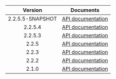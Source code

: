 | Version | Documents |
|:---:|---|
| 2.2.5.5-SNAPSHOT | [API documentation](2.2.5.5-SNAPSHOT) |
| 2.2.5.4 | [API documentation](2.2.5.4) |
| 2.2.5.3 | [API documentation](2.2.5.3) |
| 2.2.5 | [API documentation](2.2.5) |
| 2.2.3 | [API documentation](2.2.3) |
| 2.2.2 | [API documentation](2.2.2) |
| 2.1.0 | [API documentation](2.1.0) |
